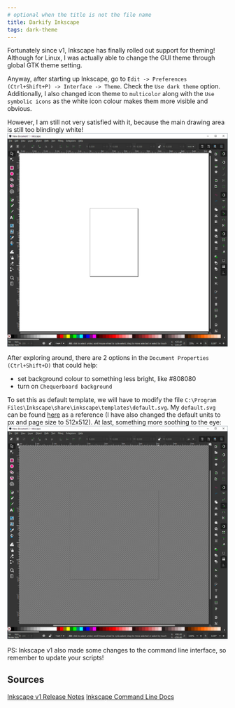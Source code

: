 ```yaml
---
# optional when the title is not the file name
title: Darkify Inkscape
tags: dark-theme
---
```


Fortunately since v1, Inkscape has finally rolled out support for theming!
Although for Linux, I was actually able to change the GUI theme through global GTK theme setting.

Anyway, after starting up Inkscape, go to `Edit -> Preferences (Ctrl+Shift+P) -> Interface -> Theme`.
Check the `Use dark theme` option.
Additionally, I also changed icon theme to `multicolor` along with the `Use symbolic icons` as the white icon colour makes them more visible and obvious.

However, I am still not very satisfied with it, because the main drawing area is still too blindingly white!
![blinding inkscape](/assets/inkscape-default-bright-page.png)

After exploring around, there are 2 options in the `Document Properties (Ctrl+Shift+D)` that could help:
- set background colour to something less bright, like #808080
- turn on `Chequerboard background`

To set this as default template, we will have to modify the file `C:\Program Files\Inkscape\share\inkscape\templates\default.svg`.
My `default.svg` can be found [here][default.svg github] as a reference (I have also changed the default units to px and page size to 512x512).
At last, something more soothing to the eye:
![better dark inkscape](/assets/inkscape-default-dark.png)

PS: Inkscape v1 also made some changes to the command line interface, so remember to update your scripts!

## Sources
[Inkscape v1 Release Notes][release note]
[Inkscape Command Line Docs][man doc]


[default.svg github]: https://github.com/tjangoW/tjangow.github.io/blob/master/assets/inkscape-default.svg?short_path=b9dd32e
[release note]: https://wiki.inkscape.org/wiki/index.php/Release_notes/1.0#Theme_selection
[man doc]: https://inkscape.org/doc/inkscape-man.html
